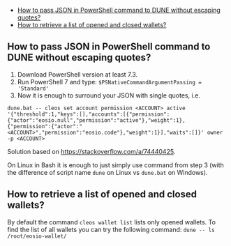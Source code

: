 - [How to pass JSON in PowerShell command to DUNE without escaping quotes?](#how-to-pass-json-in-powershell-command-to-dune-without-escaping-quotes)
- [How to retrieve a list of opened and closed wallets?](#how-to-retrieve-a-list-of-opened-and-closed-wallets)

<a name="json"></a>
## How to pass JSON in PowerShell command to DUNE without escaping quotes?

1. Download PowerShell version at least 7.3.
2. Run PowerShell 7 and type:
`$PSNativeCommandArgumentPassing = 'Standard'`
3. Now it is enough to surround your JSON with single quotes, i.e.
```
dune.bat -- cleos set account permission <ACCOUNT> active '{"threshold":1,"keys":[],"accounts":[{"permission":{"actor":"eosio.null","permission":"active"},"weight":1},{"permission":{"actor":"<ACCOUNT>","permission":"eosio.code"},"weight":1}],"waits":[]}' owner -p <ACCOUNT>
```

Solution based on https://stackoverflow.com/a/74440425.

On Linux in Bash it is enough to just simply use command from step 3 (with the difference of script name `dune` on Linux vs `dune.bat` on Windows).

<a name="wallets"></a>
## How to retrieve a list of opened and closed wallets?

By default the command `cleos wallet list` lists only opened wallets. To find the list of all wallets you can try the following command:
`dune -- ls /root/eosio-wallet/`